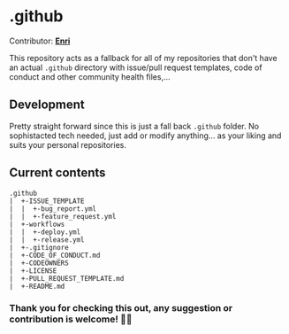 # .github

Contributor: **[Enri](https://github.com/anaverage-enri)**

This repository acts as a fallback for all of my repositories that don't have an actual `.github` directory with issue/pull request templates, code of conduct and other community health files,...

## Development

Pretty straight forward since this is just a fall back `.github` folder.
No sophistacted tech needed, just add or modify anything... as your liking and suits your personal repositories.

## Current contents

```
.github
|  +-ISSUE_TEMPLATE
|  |  +-bug_report.yml
|  |  +-feature_request.yml
|  +-workflows
|  |  +-deploy.yml
|  |  +-release.yml
|  +-.gitignore
|  +-CODE_OF_CONDUCT.md
|  +-CODEOWNERS
|  +-LICENSE
|  +-PULL_REQUEST_TEMPLATE.md
|  +-README.md
```

### Thank you for checking this out, any suggestion or contribution is welcome! 🤘🏻
